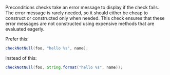 Preconditions checks take an error message to display if the check fails. The
error message is rarely needed, so it should either be cheap to construct or
constructed only when needed. This check ensures that these error messages are
not constructed using expensive methods that are evaluated eagerly.

Prefer this:

```java
checkNotNull(foo, "hello %s", name);
```

instead of this:

```java
checkNotNull(foo, String.format("hello %s", name));
```
